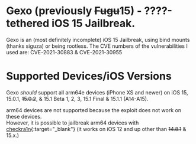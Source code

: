 # Gexo (previously ~~Fugu~~15) - ????-tethered iOS 15 Jailbreak.

Gexo is an (most definitely incomplete) iOS 15 Jailbreak, using bind mounts (thanks siguza) or being rootless.
The CVE numbers of the vulnerabilities I used are: CVE-2021-30883 & CVE-2021-30955

# Supported Devices/iOS Versions

Gexo *should* support all arm64e devices (iPhone XS and newer) on iOS 15, 15.0.1, ~~15.0.2~~, & 15.1 Beta 1, 2, 3, 15.1 Final & 15.1.1 (A14-A15).

arm64 devices are not supported because the exploit does not work on these devices.  
However, it is possible to jailbreak arm64 devices with [checkra1n](https://checkra.in){:target="_blank"} (it works on iOS 12 and up other than ~~14.8.1~~ & 15.x.)
